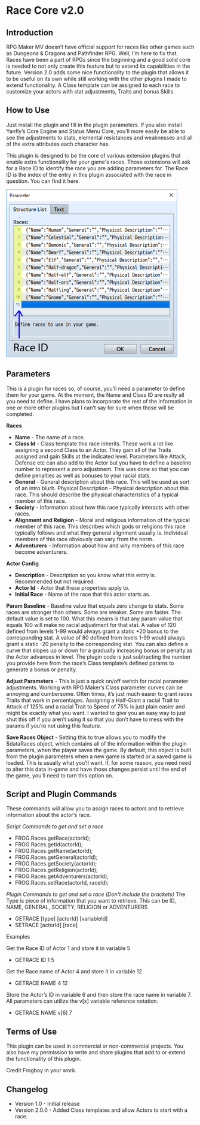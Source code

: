# Race Core v2.0

## Introduction

RPG Maker MV doesn’t have official support for races like other games such as Dungeons & Dragons and Pathfinder RPG.  Well, I’m here to fix that.  Races have been a part of RPGs since the beginning and a good solid core is needed to not only create this feature but to extend its capabilities in the future.  Version 2.0 adds some nice functionality to the plugin that allows it to be useful on its own while still working with the other plugins I made to extend functionality.  A Class template can be assigned to each race to customize your actors with stat adjustments, Traits and bonus Skills.


## How to Use

Just install the plugin and fill in the plugin parameters.  If you also install Yanfly’s Core Engine and Status Menu Core, you’ll more easily be able to see the adjustments to stats, elemental resistances and weaknesses and all of the extra attributes each character has.

This plugin is designed to be the core of various extension plugins that enable extra functionality for your game's races.  Those extensions will ask for a Race ID to identify the race you are adding parameters for.  The Race ID is the index of the entry in this plugin associated with the race in question.  You can find it here.

![Race ID](img/raceId.png)

## Parameters

This is a plugin for races so, of course, you’ll need a parameter to define them for your game.  At the moment, the Name and Class ID are really all you need to define.  I have plans to incorporate the rest of the information in one or more other plugins but I can’t say for sure when those will be completed.

**Races** 
* **Name** - The name of a race.
* **Class Id** - Class template this race inherits.  These work a lot like assigning a second Class to an Actor.  They gain all of the Traits assigned and gain Skills at the indicated level.  Parameters like Attack, Defense etc can also add to the Actor but you have to define a baseline number to represent a zero adjustment.  This was done so that you can define penalties as well as bonuses to your racial stats.
* **General** - General description about this race.  This will be used as sort of an intro blurb.
Physical Description - Physical description about this race.  This should describe the physical characteristics of a typical member of this race.
* **Society** - Information about how this race typically interacts with other races.
* **Alignment and Religion** - Moral and religious information of the typical member of this race.  This describes which gods or religions this race typically follows and what they general alignment usually is.  Individual members of this race obviously can vary from the norm.
* **Adventurers** - Information about how and why members of this race become adventurers.

**Actor Config**
* **Description** - Description so you know what this entry is. Recommended but not required.
* **Actor Id** - Actor that these properties apply to.
* **Initial Race** - Name of the race that this actor starts as.

**Param Baseline** - Baseline value that equals zero change to stats.  Some races are stronger than others.  Some are weaker.  Some are faster.  The default value is set to 100.  What this means is that any param value that equals 100 will make no racial adjustment for that stat.  A value of 120 defined from levels 1-99 would always grant a static +20 bonus to the corresponding stat.  A value of 80 defined from levels 1-99 would always grant a static -20 penalty to the corresponding stat.  You can also define a curve that slopes up or down for a gradually increasing bonus or penalty as the Actor advances in level.  The plugin code is just subtracting the number you provide here from the race’s Class template’s defined params to generate a bonus or penalty.

**Adjust Parameters** - This is just a quick on/off switch for racial parameter adjustments.  Working with RPG Maker’s Class parameter curves can be annoying and cumbersome.  Often times, it’s just much easier to grant races Traits that work in percentages.  Assigning a Half-Giant a racial Trait to Attack of 125% and a racial Trait to Speed of 75% is just plain easier and might be exactly what you want.  I wanted to give you an easy way to just shut this off if you aren’t using it so that you don’t have to mess with the params if you’re not using this feature.

**Save Races Object** - Setting this to true allows you to modify the $dataRaces object, which contains all of the information within the plugin parameters, when the player saves the game.  By default, this object is built from the plugin parameters when a new game is started or a saved game is loaded.  This is usually what you’ll want.  If, for some reason, you need need to alter this data in-game and have those changes persist until the end of the game, you’ll need to turn this option on.


## Script and Plugin Commands

These commands will allow you to assign races to actors and to retrieve information about the actor’s race.

*Script Commands to get and set a race*
* FROG.Races.getRace(actorId);
* FROG.Races.getId(actorId);
* FROG.Races.getName(actorId);
* FROG.Races.getGeneral(actorId);
* FROG.Races.getSociety(actorId);
* FROG.Races.getReligion(actorId);
* FROG.Races.getAdventurers(actorId);
* FROG.Races.setRace(actorId, raceId);

*Plugin Commands to get and set a race (Don't include the brackets)*
The Type is piece of information that you want to retrieve.  This can be ID, NAME, GENERAL, SOCIETY, RELIGION or ADVENTURERS
* GETRACE [type] [actorId] [variableId]
* SETRACE [actorId] [race]

Examples

Get the Race ID of Actor 1 and store it in variable 5
* GETRACE ID 1 5

Get the Race name of Actor 4 and store it in variable 12
* GETRACE NAME 4 12

Store the Actor’s ID in variable 6 and then store the race name in variable 7.  All parameters can utilize the v[x] variable reference notation.
* GETRACE NAME v[6] 7


## Terms of Use

This plugin can be used in commercial or non-commercial projects.  You also have my permission to write and share plugins that add to or extend the functionality of this plugin.

Credit Frogboy in your work.


## Changelog
* Version 1.0 - Initial release
* Version 2.0.0 - Added Class templates and allow Actors to start with a race.
